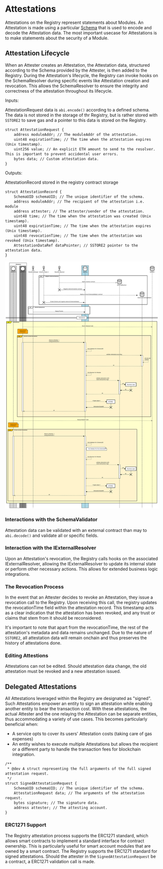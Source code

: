 # Attestations

Attestations on the Registry represent statements about Modules. An Attestation is made using a particular [Schema](./Schemas.md) that is used to encode and decode the Attestation data. The most important usecase for Attestations is to make statements about the security of a Module.

## Attestation Lifecycle

When an Attester creates an Attestation, the Attestation data, structured according to the Schema provided by the Attester, is then added to the Registry. During the Attestation's lifecycle, the Registry can invoke hooks on the SchemaResolver during specific events like Attestation creation and revocation. This allows the SchemaResolver to ensure the integrity and correctness of the attestation throughout its lifecycle.

Inputs:

AttestationRequest
data is `abi.encode()` according to a defined schema. The data is not stored in the storage of thr Registry, but is rather stored with `SSTORE2` to save gas and a pointer to this data is stored on the Registry.

```solidity
struct AttestationRequest {
    address moduleAddr; // The moduleAddr of the attestation.
    uint48 expirationTime; // The time when the attestation expires (Unix timestamp).
    uint256 value; // An explicit ETH amount to send to the resolver. This is important to prevent accidental user errors.
    bytes data; // Custom attestation data.
}
```

Outputs:

AttestationRecord stored in the registry contract storage

```solidity
struct AttestationRecord {
    SchemaUID schemaUID; // The unique identifier of the schema.
    address moduleAddr; // The recipient of the attestation i.e. module
    address attester; // The attester/sender of the attestation.
    uint48 time; // The time when the attestation was created (Unix timestamp).
    uint48 expirationTime; // The time when the attestation expires (Unix timestamp).
    uint48 revocationTime; // The time when the attestation was revoked (Unix timestamp).
    AttestationDataRef dataPointer; // SSTORE2 pointer to the attestation data.
}
```

![Sequence Diagram](../public/docs/attestationOnly.svg)

### Interactions with the SchemaValidator

Attestation data can be validated with an external contract than may to `abi.decode()` and validate all or specific fields.

### Interaction with the IExternalResolver

Upon an Attestation's revocation, the Registry calls hooks on the associated IExternalResolver, allowing the IExternalResolver to update its internal state or
perform other necessary actions. This allows for extended business logic integrations.

### The Revocation Process

In the event that an Attester decides to revoke an Attestation, they issue a revocation call to the Registry. Upon receiving this call, the registry updates the revocationTime field within the attestation record. This timestamp acts as a clear indication that the attestation has been revoked, and any trust or claims that stem from it should be reconsidered.

It's important to note that apart from the revocationTime, the rest of the attestation's metadata and data remains unchanged.
Due to the nature of `SSTORE2`, all attestation data will remain onchain and thus preserves the history of attestations done.

### Editing Attestions

Attestations can not be edited. Should attestation data change, the old attestation must be revoked and a new attestation issued.

## Delegated Attestations

All Attestations leveraged within the Registry are designated as "signed".
Such Attestations empower an entity to sign an attestation while enabling another entity to
bear the transaction cost. With these attestations, the actual Attester and the one relaying the
Attestation can be separate entities, thus accommodating a variety of use cases.
This becomes particularly beneficial when:

- A service opts to cover its users' Attestation costs (taking care of gas expenses)
- An entity wishes to execute multiple Attestations but allows the recipient or a different party to handle the transaction fees for blockchain integration.

```solidity
/**
 * @dev A struct representing the full arguments of the full signed attestation request.
 */
struct SignedAttestationRequest {
    SchemaUID schemaUID; // The unique identifier of the schema.
    AttestationRequest data; // The arguments of the attestation request.
    bytes signature; // The signature data.
    address attester; // The attesting account.
}
```

### ERC1271 Support

The Registry attestation process supports the ERC1271 standard, which allows smart contracts to implement a standard interface for contract ownership. This is particularly useful for smart account modules that are owned by a smart contract. The Registry supports the ERC1271 standard for signed attestations.
Should the attester in the `SignedAttestationRequest` be a contract, a ERC1271 validation call is made.
